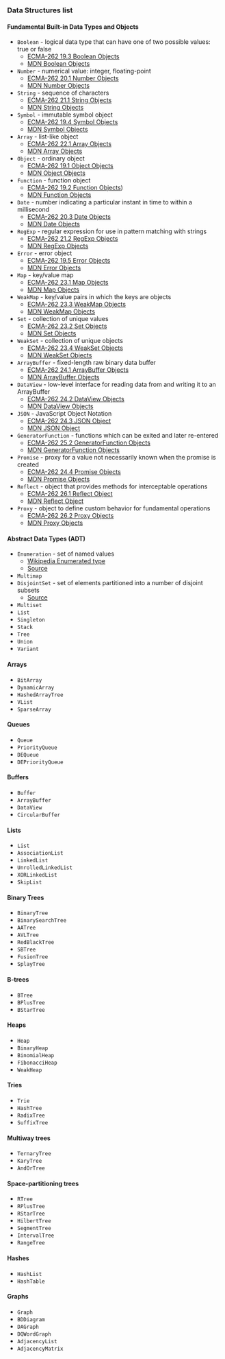 ### Data Structures list

#### Fundamental Built-in Data Types and Objects
 * `Boolean` - logical data type that can have one of two possible values: true or false
    * [ECMA-262 19.3 Boolean Objects](http://people.mozilla.org/~jorendorff/es6-draft.html#sec-boolean-objects)
    * [MDN Boolean Objects](https://developer.mozilla.org/en-US/docs/Web/JavaScript/Reference/Global_Objects/Boolean)
 * `Number` - numerical value: integer, floating-point
    * [ECMA-262 20.1 Number Objects](http://people.mozilla.org/~jorendorff/es6-draft.html#sec-number-objects)
    * [MDN Number Objects](https://developer.mozilla.org/en-US/docs/Web/JavaScript/Reference/Global_Objects/Number)
 * `String` - sequence of characters
    * [ECMA-262 21.1 String Objects](http://people.mozilla.org/~jorendorff/es6-draft.html#sec-string-objects)
    * [MDN String Objects](https://developer.mozilla.org/en-US/docs/Web/JavaScript/Reference/Global_Objects/String)
 * `Symbol` - immutable symbol object
    * [ECMA-262 19.4 Symbol Objects](http://people.mozilla.org/~jorendorff/es6-draft.html#sec-symbol-objects)
    * [MDN Symbol Objects](https://developer.mozilla.org/en-US/docs/Web/JavaScript/Reference/Global_Objects/Symbol)
 * `Array` - list-like object
    * [ECMA-262 22.1 Array Objects](http://people.mozilla.org/~jorendorff/es6-draft.html#sec-array-objects)
    * [MDN Array Objects](https://developer.mozilla.org/en-US/docs/Web/JavaScript/Reference/Global_Objects/Array)
 * `Object` - ordinary object
    * [ECMA-262 19.1 Object Objects](http://people.mozilla.org/~jorendorff/es6-draft.html#sec-object-objects)
    * [MDN Object Objects](https://developer.mozilla.org/en-US/docs/Web/JavaScript/Reference/Global_Objects/Object)
 * `Function` - function object
    * [ECMA-262 19.2 Function Objects](http://people.mozilla.org/~jorendorff/es6-draft.html#sec-function-objects))
    * [MDN Function Objects](https://developer.mozilla.org/en-US/docs/Web/JavaScript/Reference/Global_Objects/Function)
 * `Date` - number indicating a particular instant in time to within a millisecond
    * [ECMA-262 20.3 Date Objects](http://people.mozilla.org/~jorendorff/es6-draft.html#sec-date-objects)
    * [MDN Date Objects](https://developer.mozilla.org/en-US/docs/Web/JavaScript/Reference/Global_Objects/Date)
 * `RegExp` - regular expression for use in pattern matching with strings
    * [ECMA-262 21.2 RegExp Objects](http://people.mozilla.org/~jorendorff/es6-draft.html#sec-regexp-regular-expression-objects)
    * [MDN RegExp Objects](https://developer.mozilla.org/en-US/docs/Web/JavaScript/Reference/Global_Objects/RegExp)
 * `Error` - error object
    * [ECMA-262 19.5 Error Objects](http://people.mozilla.org/~jorendorff/es6-draft.html#sec-error-objects)
    * [MDN Error Objects](https://developer.mozilla.org/en-US/docs/Web/JavaScript/Reference/Global_Objects/Error)
 * `Map` - key/value map
    * [ECMA-262 23.1 Map Objects](http://people.mozilla.org/~jorendorff/es6-draft.html#sec-map-objects)
    * [MDN Map Objects](https://developer.mozilla.org/en-US/docs/Web/JavaScript/Reference/Global_Objects/Map)
 * `WeakMap` - key/value pairs in which the keys are objects
    * [ECMA-262 23.3 WeakMap Objects](http://people.mozilla.org/~jorendorff/es6-draft.html#sec-weakmap-objects)
    * [MDN WeakMap Objects](https://developer.mozilla.org/en-US/docs/Web/JavaScript/Reference/Global_Objects/WeakMap)
 * `Set` - collection of unique values
    * [ECMA-262 23.2 Set Objects](http://people.mozilla.org/~jorendorff/es6-draft.html#sec-set-objects)
    * [MDN Set Objects](https://developer.mozilla.org/en-US/docs/Web/JavaScript/Reference/Global_Objects/Set)
 * `WeakSet` - collection of unique objects
    * [ECMA-262 23.4 WeakSet Objects](http://people.mozilla.org/~jorendorff/es6-draft.html#sec-weakset-objects)
    * [MDN WeakSet Objects](https://developer.mozilla.org/en-US/docs/Web/JavaScript/Reference/Global_Objects/WeakSet)
 * `ArrayBuffer` - fixed-length raw binary data buffer
    * [ECMA-262 24.1 ArrayBuffer Objects](http://people.mozilla.org/~jorendorff/es6-draft.html#sec-arraybuffer-objects)
    * [MDN ArrayBuffer Objects](https://developer.mozilla.org/en-US/docs/Web/JavaScript/Reference/Global_Objects/ArrayBuffer)
 * `DataView` - low-level interface for reading data from and writing it to an ArrayBuffer
    * [ECMA-262 24.2 DataView Objects](http://people.mozilla.org/~jorendorff/es6-draft.html#sec-dataview-objects)
    * [MDN DataView Objects](https://developer.mozilla.org/en-US/docs/Web/JavaScript/Reference/Global_Objects/DataView)
 * `JSON` - JavaScript Object Notation
    * [ECMA-262 24.3 JSON Object](http://people.mozilla.org/~jorendorff/es6-draft.html#sec-json-object)
    * [MDN JSON Object](https://developer.mozilla.org/en-US/docs/Web/JavaScript/Reference/Global_Objects/JSON)
 * `GeneratorFunction` - functions which can be exited and later re-entered
    * [ECMA-262 25.2 GeneratorFunction Objects](http://people.mozilla.org/~jorendorff/es6-draft.html#sec-generatorfunction-objects)
    * [MDN GeneratorFunction Objects](https://developer.mozilla.org/en-US/docs/Web/JavaScript/Reference/Global_Objects/GeneratorFunction)
 * `Promise` - proxy for a value not necessarily known when the promise is created
    * [ECMA-262 24.4 Promise Objects](http://people.mozilla.org/~jorendorff/es6-draft.html#sec-promise-objects)
    * [MDN Promise Objects](https://developer.mozilla.org/en-US/docs/Web/JavaScript/Reference/Global_Objects/Promise)
 * `Reflect` - object that provides methods for interceptable operations
    * [ECMA-262 26.1 Reflect Object](http://people.mozilla.org/~jorendorff/es6-draft.html#sec-reflect-object)
    * [MDN Reflect Object](https://developer.mozilla.org/en-US/docs/Web/JavaScript/Reference/Global_Objects/Reflect)
 * `Proxy` - object to define custom behavior for fundamental operations
    * [ECMA-262 26.2 Proxy Objects](http://people.mozilla.org/~jorendorff/es6-draft.html#sec-proxy-objects)
    * [MDN Proxy Objects](https://developer.mozilla.org/en-US/docs/Web/JavaScript/Reference/Global_Objects/Proxy)

#### Abstract Data Types (ADT)
 * `Enumeration` - set of named values
    * [Wikipedia Enumerated type](http://en.wikipedia.org/wiki/Enumerated_type)
    * [Source](https://github.com/enaqx/esds/blob/master/lib/adt/Enumeration.js)
 * `Multimap`
 * `DisjointSet` - set of elements partitioned into a number of disjoint subsets
    * [Source](https://github.com/enaqx/esds/blob/master/lib/adt/DisjointSet.js)
 * `Multiset`
 * `List`
 * `Singleton`
 * `Stack`
 * `Tree`
 * `Union`
 * `Variant`

#### Arrays
 * `BitArray`
 * `DynamicArray`
 * `HashedArrayTree`
 * `VList`
 * `SparseArray`

#### Queues
 * `Queue`
 * `PriorityQueue`
 * `DEQueue`
 * `DEPriorityQueue`

#### Buffers
 * `Buffer`
 * `ArrayBuffer`
 * `DataView`
 * `CircularBuffer`

#### Lists
 * `List`
 * `AssociationList`
 * `LinkedList`
 * `UnrolledLinkedList`
 * `XORLinkedList`
 * `SkipList`

#### Binary Trees
 * `BinaryTree`
 * `BinarySearchTree`
 * `AATree`
 * `AVLTree`
 * `RedBlackTree`
 * `SBTree`
 * `FusionTree`
 * `SplayTree`

#### B-trees
 * `BTree`
 * `BPlusTree`
 * `BStarTree`

#### Heaps
 * `Heap`
 * `BinaryHeap`
 * `BinomialHeap`
 * `FibonacciHeap`
 * `WeakHeap`

#### Tries
 * `Trie`
 * `HashTree`
 * `RadixTree`
 * `SuffixTree`

#### Multiway trees
 * `TernaryTree`
 * `KaryTree`
 * `AndOrTree`

#### Space-partitioning trees
 * `RTree`
 * `RPlusTree`
 * `RStarTree`
 * `HilbertTree`
 * `SegmentTree`
 * `IntervalTree`
 * `RangeTree`

#### Hashes
 * `HashList`
 * `HashTable`

#### Graphs
 * `Graph`
 * `BDDiagram`
 * `DAGraph`
 * `DQWordGraph`
 * `AdjacencyList`
 * `AdjacencyMatrix`
